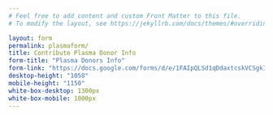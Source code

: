 ```yaml
---
# Feel free to add content and custom Front Matter to this file.
# To modify the layout, see https://jekyllrb.com/docs/themes/#overriding-theme-defaults

layout: form
permalink: plasmaform/
title: Contribute Plasma Donor Info
form-title: "Plasma Donors Info"
form-link: "https://docs.google.com/forms/d/e/1FAIpQLSd1qDdaxtcskVCSgkIwAXfvIftcFgRkOeTFIZngtjZ8-Zdreg/viewform?embedded=true"
desktop-height: "1050"
mobile-height: "1150"
white-box-desktop: 1300px
white-box-mobile: 1000px
---
```

